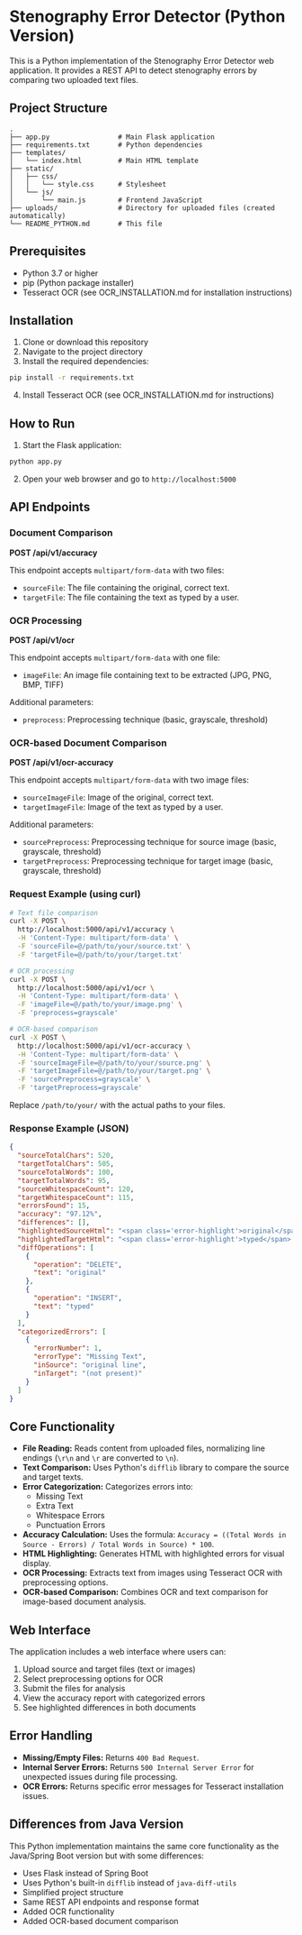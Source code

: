 # Stenography Error Detector (Python Version)

This is a Python implementation of the Stenography Error Detector web application. It provides a REST API to detect stenography errors by comparing two uploaded text files.

## Project Structure

```
.
├── app.py                 # Main Flask application
├── requirements.txt       # Python dependencies
├── templates/
│   └── index.html         # Main HTML template
├── static/
│   ├── css/
│   │   └── style.css      # Stylesheet
│   └── js/
│       └── main.js        # Frontend JavaScript
├── uploads/               # Directory for uploaded files (created automatically)
└── README_PYTHON.md       # This file
```

## Prerequisites

- Python 3.7 or higher
- pip (Python package installer)
- Tesseract OCR (see OCR_INSTALLATION.md for installation instructions)

## Installation

1. Clone or download this repository
2. Navigate to the project directory
3. Install the required dependencies:

```bash
pip install -r requirements.txt
```

4. Install Tesseract OCR (see OCR_INSTALLATION.md for instructions)

## How to Run

1. Start the Flask application:

```bash
python app.py
```

2. Open your web browser and go to `http://localhost:5000`

## API Endpoints

### Document Comparison

**POST /api/v1/accuracy**

This endpoint accepts `multipart/form-data` with two files:
- `sourceFile`: The file containing the original, correct text.
- `targetFile`: The file containing the text as typed by a user.

### OCR Processing

**POST /api/v1/ocr**

This endpoint accepts `multipart/form-data` with one file:
- `imageFile`: An image file containing text to be extracted (JPG, PNG, BMP, TIFF)

Additional parameters:
- `preprocess`: Preprocessing technique (basic, grayscale, threshold)

### OCR-based Document Comparison

**POST /api/v1/ocr-accuracy**

This endpoint accepts `multipart/form-data` with two image files:
- `sourceImageFile`: Image of the original, correct text.
- `targetImageFile`: Image of the text as typed by a user.

Additional parameters:
- `sourcePreprocess`: Preprocessing technique for source image (basic, grayscale, threshold)
- `targetPreprocess`: Preprocessing technique for target image (basic, grayscale, threshold)

### Request Example (using curl)

```bash
# Text file comparison
curl -X POST \
  http://localhost:5000/api/v1/accuracy \
  -H 'Content-Type: multipart/form-data' \
  -F 'sourceFile=@/path/to/your/source.txt' \
  -F 'targetFile=@/path/to/your/target.txt'

# OCR processing
curl -X POST \
  http://localhost:5000/api/v1/ocr \
  -H 'Content-Type: multipart/form-data' \
  -F 'imageFile=@/path/to/your/image.png' \
  -F 'preprocess=grayscale'

# OCR-based comparison
curl -X POST \
  http://localhost:5000/api/v1/ocr-accuracy \
  -H 'Content-Type: multipart/form-data' \
  -F 'sourceImageFile=@/path/to/your/source.png' \
  -F 'targetImageFile=@/path/to/your/target.png' \
  -F 'sourcePreprocess=grayscale' \
  -F 'targetPreprocess=grayscale'
```

Replace `/path/to/your/` with the actual paths to your files.

### Response Example (JSON)

```json
{
  "sourceTotalChars": 520,
  "targetTotalChars": 505,
  "sourceTotalWords": 100,
  "targetTotalWords": 95,
  "sourceWhitespaceCount": 120,
  "targetWhitespaceCount": 115,
  "errorsFound": 15,
  "accuracy": "97.12%",
  "differences": [],
  "highlightedSourceHtml": "<span class='error-highlight'>original</span> line",
  "highlightedTargetHtml": "<span class='error-highlight'>typed</span> line",
  "diffOperations": [
    {
      "operation": "DELETE",
      "text": "original"
    },
    {
      "operation": "INSERT",
      "text": "typed"
    }
  ],
  "categorizedErrors": [
    {
      "errorNumber": 1,
      "errorType": "Missing Text",
      "inSource": "original line",
      "inTarget": "(not present)"
    }
  ]
}
```

## Core Functionality

- **File Reading:** Reads content from uploaded files, normalizing line endings (`\r\n` and `\r` are converted to `\n`).
- **Text Comparison:** Uses Python's `difflib` library to compare the source and target texts.
- **Error Categorization:** Categorizes errors into:
  - Missing Text
  - Extra Text
  - Whitespace Errors
  - Punctuation Errors
- **Accuracy Calculation:** Uses the formula: `Accuracy = ((Total Words in Source - Errors) / Total Words in Source) * 100`.
- **HTML Highlighting:** Generates HTML with highlighted errors for visual display.
- **OCR Processing:** Extracts text from images using Tesseract OCR with preprocessing options.
- **OCR-based Comparison:** Combines OCR and text comparison for image-based document analysis.

## Web Interface

The application includes a web interface where users can:
1. Upload source and target files (text or images)
2. Select preprocessing options for OCR
3. Submit the files for analysis
4. View the accuracy report with categorized errors
5. See highlighted differences in both documents

## Error Handling

- **Missing/Empty Files:** Returns `400 Bad Request`.
- **Internal Server Errors:** Returns `500 Internal Server Error` for unexpected issues during file processing.
- **OCR Errors:** Returns specific error messages for Tesseract installation issues.

## Differences from Java Version

This Python implementation maintains the same core functionality as the Java/Spring Boot version but with some differences:
- Uses Flask instead of Spring Boot
- Uses Python's built-in `difflib` instead of `java-diff-utils`
- Simplified project structure
- Same REST API endpoints and response format
- Added OCR functionality
- Added OCR-based document comparison